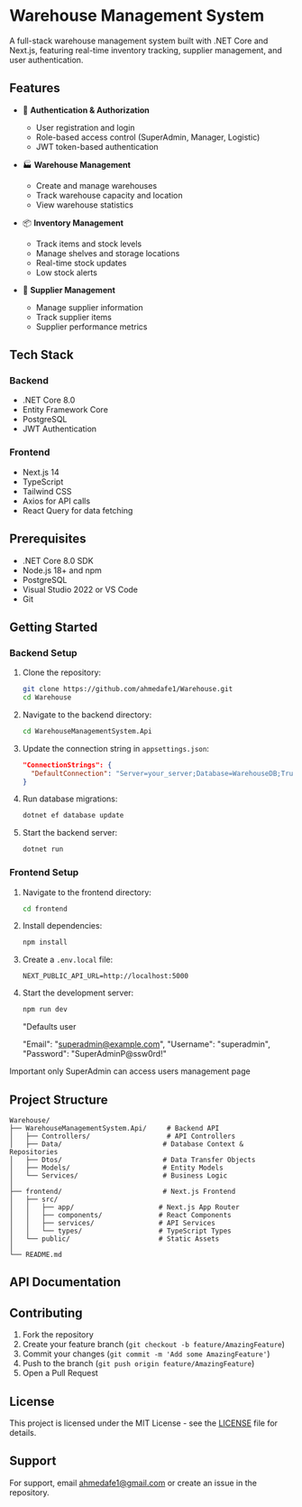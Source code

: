 # Warehouse Management System

A full-stack warehouse management system built with .NET Core and Next.js, featuring real-time inventory tracking, supplier management, and user authentication.

## Features

- 🔐 **Authentication & Authorization**
  - User registration and login
  - Role-based access control (SuperAdmin, Manager, Logistic)
  - JWT token-based authentication

- 🏭 **Warehouse Management**
  - Create and manage warehouses
  - Track warehouse capacity and location
  - View warehouse statistics

- 📦 **Inventory Management**
  - Track items and stock levels
  - Manage shelves and storage locations
  - Real-time stock updates
  - Low stock alerts

- 👥 **Supplier Management**
  - Manage supplier information
  - Track supplier items
  - Supplier performance metrics


## Tech Stack

### Backend
- .NET Core 8.0
- Entity Framework Core
- PostgreSQL
- JWT Authentication

### Frontend
- Next.js 14
- TypeScript
- Tailwind CSS
- Axios for API calls
- React Query for data fetching

## Prerequisites

- .NET Core 8.0 SDK
- Node.js 18+ and npm
- PostgreSQL
- Visual Studio 2022 or VS Code
- Git

## Getting Started

### Backend Setup

1. Clone the repository:
   ```bash
   git clone https://github.com/ahmedafe1/Warehouse.git
   cd Warehouse
   ```

2. Navigate to the backend directory:
   ```bash
   cd WarehouseManagementSystem.Api
   ```

3. Update the connection string in `appsettings.json`:
   ```json
   "ConnectionStrings": {
     "DefaultConnection": "Server=your_server;Database=WarehouseDB;Trusted_Connection=True;"
   }
   ```

4. Run database migrations:
   ```bash
   dotnet ef database update
   ```

5. Start the backend server:
   ```bash
   dotnet run
   ```

### Frontend Setup

1. Navigate to the frontend directory:
   ```bash
   cd frontend
   ```

2. Install dependencies:
   ```bash
   npm install
   ```

3. Create a `.env.local` file:
   ```
   NEXT_PUBLIC_API_URL=http://localhost:5000
   ```

4. Start the development server:
   ```bash
   npm run dev
   ```

   "Defaults user

   "Email": "superadmin@example.com",
   "Username": "superadmin",
   "Password": "SuperAdminP@ssw0rd!"

Important only SuperAdmin can access users management page

## Project Structure

```
Warehouse/
├── WarehouseManagementSystem.Api/     # Backend API
│   ├── Controllers/                   # API Controllers
│   ├── Data/                         # Database Context & Repositories
│   ├── Dtos/                         # Data Transfer Objects
│   ├── Models/                       # Entity Models
│   └── Services/                     # Business Logic
│
├── frontend/                         # Next.js Frontend
│   ├── src/
│   │   ├── app/                     # Next.js App Router
│   │   ├── components/              # React Components
│   │   ├── services/                # API Services
│   │   └── types/                   # TypeScript Types
│   └── public/                      # Static Assets
│
└── README.md
```

## API Documentation


## Contributing

1. Fork the repository
2. Create your feature branch (`git checkout -b feature/AmazingFeature`)
3. Commit your changes (`git commit -m 'Add some AmazingFeature'`)
4. Push to the branch (`git push origin feature/AmazingFeature`)
5. Open a Pull Request

## License

This project is licensed under the MIT License - see the [LICENSE](LICENSE) file for details.

## Support

For support, email ahmedafe1@gmail.com or create an issue in the repository. 